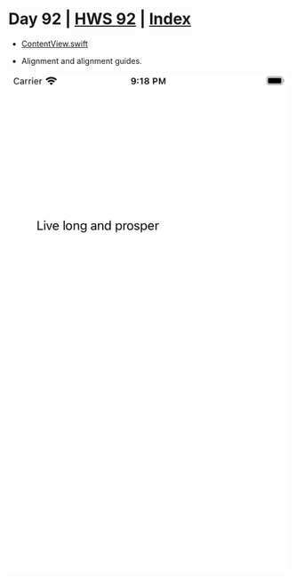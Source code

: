 # Day 92 | [HWS 92](https://www.hackingwithswift.com/100/swiftui/92) | [Index](https://github.com/JulesMoorhouse/100DaysOfSwiftUI/blob/main/README.md)

- [ContentView.swift](https://github.com/JulesMoorhouse/100DaysOfSwiftUI/blob/main/P18%20LayoutAndGeometry/P18%20LayoutAndGeometry/ContentView.swift)
  
- Alignment and alignment guides.

<img src="../Images/day92.png" />

